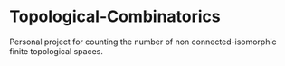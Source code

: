 # Topological-Combinatorics
Personal project for counting the number of non connected-isomorphic finite topological spaces.
